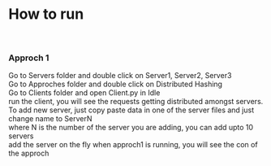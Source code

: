 <h1>How to run </h1>
</br>
<h3> Approch 1 </h3>
Go to Servers folder and double click on Server1, Server2, Server3</br>
Go to Approches folder and double click on Distributed Hashing</br>
Go to Clients folder and open Client.py in Idle</br>
run the client, you will see the requests getting distributed amongst servers.</br>
To add new server, just copy paste data in one of the server files and just change name to ServerN</br>
where N is the number of the server you are adding, you can add upto 10 servers</br>
add the server on the fly when approch1 is running, you will see the con of the approch</br>
